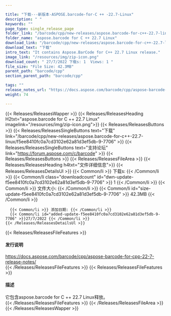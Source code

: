 ```yaml
---

title: "下载---新版本-ASPOSE.barcode-for-C ++ -22.7-Linux"
description: " "
keywords: ""
page_type: single_release_page
folder_link: "/barcode/cpp/new-releases/aspose.barcode-for-c++-22.7-linux/"
folder_name: "aspose.barcode for C ++ 22.7 Linux"
download_link: "/barcode/cpp/new-releases/aspose.barcode-for-c++-22.7-linux/f5ee8410fc0a7cd3102e62a81d3ef5db-9-7706"
download_text: "下载"
intro_text: "It contains Aspose.BarCode for C++ 22.7 Linux release."
image_link: "/resources/img/zip-icon.png"
download_count: " 27/7/2022 下载s: 1  Views: 1 "
file_size: "File Size: 42.3MB"
parent_path: "barcode/cpp"
section_parent_path: "barcode/cpp"

tags: ""
release_notes_url: "https://docs.aspose.com/barcode/cpp/aspose-barcode-for-cpp-22-7-release-notes/"
weight: 74

---
```


{{< Releases/ReleasesWapper >}}
  {{< Releases/ReleasesHeading H2txt="aspose.barcode for C ++ 22.7 Linux" imagelink="/resources/img/zip-icon.png">}}
  {{< Releases/ReleasesButtons >}}
    {{< Releases/ReleasesSingleButtons text="下载" link="/barcode/cpp/new-releases/aspose.barcode-for-c++-22.7-linux/f5ee8410fc0a7cd3102e62a81d3ef5db-9-7706" >}}
    {{< Releases/ReleasesSingleButtons text="支持论坛" link="https://forum.aspose.com/c/barcode" >}}
  {{< Releases/ReleasesButtons >}}
  {{< Releases/ReleasesFileArea >}}
    {{< Releases/ReleasesHeading h4txt="文件详细信息">}}
    {{< Releases/ReleasesDetailsUl >}}
      {{< Common/li >}} 下载s: {{< /Common/li >}}
      {{< Common/li class="downloadcount" id="dwn-update-f5ee8410fc0a7cd3102e62a81d3ef5db-9-7706" >}} 1 {{< /Common/li >}}
      {{< Common/li >}} 文件大小: {{< /Common/li >}}
      {{< Common/li id="size-update-f5ee8410fc0a7cd3102e62a81d3ef5db-9-7706" >}} 42.3MB {{< /Common/li >}}

      {{< Common/li >}} 添加日期: {{< /Common/li >}}
      {{< Common/li id="added-update-f5ee8410fc0a7cd3102e62a81d3ef5db-9-7706" >}}27/7/2022 {{< /Common/li >}}
    {{< /Releases/ReleasesDetailsUl >}}

  {{< Releases/ReleasesFileFeatures >}}
      <h4>发行说明</h4><div><a href='https://docs.aspose.com/barcode/cpp/aspose-barcode-for-cpp-22-7-release-notes/'>https://docs.aspose.com/barcode/cpp/aspose-barcode-for-cpp-22-7-release-notes/</a></div>
  {{< /Releases/ReleasesFileFeatures >}}
  {{< Releases/ReleasesFileFeatures >}}
      <h4>描述</h4><div class="HTMLDescription">它包含aspose.barcode for C ++ 22.7 Linux释放。</div>
  {{< /Releases/ReleasesFileFeatures >}}
 {{< /Releases/ReleasesFileArea >}}
{{< /Releases/ReleasesWapper >}}


